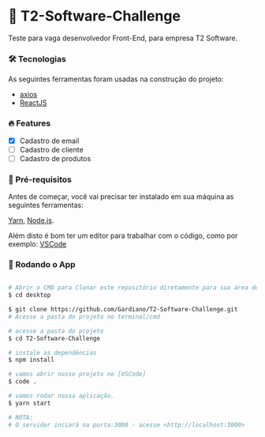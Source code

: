 # :rocket: T2-Software-Challenge

Teste para vaga desenvolvedor Front-End, para empresa T2 Software.

### 🛠 Tecnologias

As seguintes ferramentas foram usadas na construção do projeto:

- [axios](https://www.npmjs.com/package/axios)
- [ReactJS](https://pt-br.reactjs.org/)

### :fire: Features

- [x] Cadastro de email
- [ ] Cadastro de cliente
- [ ] Cadastro de produtos

### :hammer: Pré-requisitos

Antes de começar, você vai precisar ter instalado em sua máquina as seguintes ferramentas:

[Yarn](https://classic.yarnpkg.com/pt-BR/), [Node.js](https://nodejs.org/en/). 

Além disto é bom ter um editor para trabalhar com o código, como por exemplo: [VSCode](https://code.visualstudio.com/) 

### 🎲 Rodando o App 

```bash

# Abrir o CMD para Clonar este repositório diretamente para sua área de trabalho (desktop)
$ cd desktop

$ git clone https://github.com/Gardiano/T2-Software-Challenge.git
# Acesse a pasta do projeto no terminal/cmd

# acesse a pasta do projeto
$ cd T2-Software-Challenge

# instale as dependências
$ npm install

# vamos abrir nosso projeto no [VSCode]
$ code .

# vamos rodar nossa aplicação.
$ yarn start

# NOTA:
# O servidor inciará na porta:3000 - acesse <http://localhost:3000>
```
